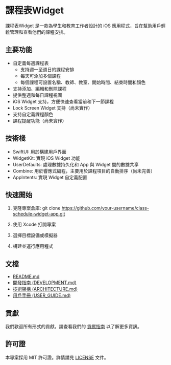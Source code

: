 # 課程表Widget

課程表Widget 是一款為學生和教育工作者設計的 iOS 應用程式，旨在幫助用戶輕鬆管理和查看他們的課程安排。

## 主要功能

- 自定義每週課程表
  - 支持週一至週日的課程安排
  - 每天可添加多個課程
  - 每個課程可設置名稱、教師、教室、開始時間、結束時間和顏色
- 支持添加、編輯和刪除課程
- 提供整週和每日課程視圖
- iOS Widget 支持，方便快速查看當前和下一節課程
- Lock Screen Widget 支持（尚未實作）
- 支持自定義課程顏色
- 課程提醒功能（尚未實作）

## 技術棧

- SwiftUI: 用於構建用戶界面
- WidgetKit: 實現 iOS Widget 功能
- UserDefaults: 處理數據持久化和 App 與 Widget 間的數據共享
- Combine: 用於響應式編程，主要用於課程項目的自動排序（尚未完善）
- AppIntents: 實現 Widget 自定義配置

## 快速開始

1. 克隆專案倉庫:
git clone https://github.com/your-username/class-schedule-widget-app.git

2. 使用 Xcode 打開專案

3. 選擇目標設備或模擬器

4. 構建並運行應用程式

## 文檔

- [README.md](./README.md)
- [開發指南 (DEVELOPMENT.md)](./DEVELOPMENT.md)
- [技術架構 (ARCHITECTURE.md)](./ARCHITECTURE.md)
- [用戶手冊 (USER_GUIDE.md)](./USER_GUIDE.md)

## 貢獻

我們歡迎所有形式的貢獻。請查看我們的 [貢獻指南](./CONTRIBUTING.md) 以了解更多資訊。

## 許可證

本專案採用 MIT 許可證。詳情請見 [LICENSE](./LICENSE) 文件。
